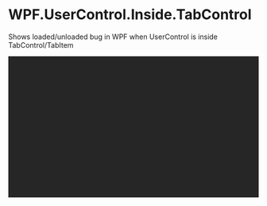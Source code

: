 # WPF.UserControl.Inside.TabControl

Shows loaded/unloaded bug in WPF when UserControl is inside TabControl/TabItem  

![gif](.\tabcontrol_loaded_unloaded.gif)  

